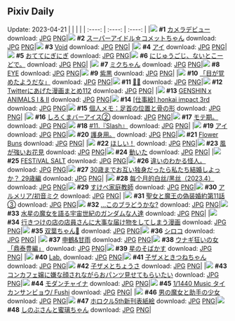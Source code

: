 ## Pixiv Daily
Update: 2023-04-21
|      |      |      |
| :----: | :----: | :----: |
|![](https://pixiv.microyu.workers.dev/c/240x480/img-master/img/2023/04/20/00/28/47/107335137_p0_master1200.jpg) **#1** [カメラデビュー](https://www.pixiv.net/artworks/107335137) download: [JPG](https://pixiv.microyu.workers.dev/img-original/img/2023/04/20/00/28/47/107335137_p0.jpg) [PNG](https://pixiv.microyu.workers.dev/img-original/img/2023/04/20/00/28/47/107335137_p0.png)|![](https://pixiv.microyu.workers.dev/c/240x480/img-master/img/2023/04/19/00/14/24/107307115_p0_master1200.jpg) **#2** [スーパーアイドル☆コメットちゃん](https://www.pixiv.net/artworks/107307115) download: [JPG](https://pixiv.microyu.workers.dev/img-original/img/2023/04/19/00/14/24/107307115_p0.jpg) [PNG](https://pixiv.microyu.workers.dev/img-original/img/2023/04/19/00/14/24/107307115_p0.png)|![](https://pixiv.microyu.workers.dev/c/240x480/img-master/img/2023/04/19/00/00/17/107306248_p0_master1200.jpg) **#3** [Void](https://www.pixiv.net/artworks/107306248) download: [JPG](https://pixiv.microyu.workers.dev/img-original/img/2023/04/19/00/00/17/107306248_p0.jpg) [PNG](https://pixiv.microyu.workers.dev/img-original/img/2023/04/19/00/00/17/107306248_p0.png)|
|![](https://pixiv.microyu.workers.dev/c/240x480/img-master/img/2023/04/19/19/21/41/107325500_p0_master1200.jpg) **#4** [アイ](https://www.pixiv.net/artworks/107325500) download: [JPG](https://pixiv.microyu.workers.dev/img-original/img/2023/04/19/19/21/41/107325500_p0.jpg) [PNG](https://pixiv.microyu.workers.dev/img-original/img/2023/04/19/19/21/41/107325500_p0.png)|![](https://pixiv.microyu.workers.dev/c/240x480/img-master/img/2023/04/19/20/42/16/107327838_p0_master1200.jpg) **#5** [おててにぎにぎ](https://www.pixiv.net/artworks/107327838) download: [JPG](https://pixiv.microyu.workers.dev/img-original/img/2023/04/19/20/42/16/107327838_p0.jpg) [PNG](https://pixiv.microyu.workers.dev/img-original/img/2023/04/19/20/42/16/107327838_p0.png)|![](https://pixiv.microyu.workers.dev/c/240x480/img-master/img/2023/04/19/18/54/23/107324721_p0_master1200.jpg) **#6** [にじゅうごじ、ないとこーどで。](https://www.pixiv.net/artworks/107324721) download: [JPG](https://pixiv.microyu.workers.dev/img-original/img/2023/04/19/18/54/23/107324721_p0.jpg) [PNG](https://pixiv.microyu.workers.dev/img-original/img/2023/04/19/18/54/23/107324721_p0.png)|
|![](https://pixiv.microyu.workers.dev/c/240x480/img-master/img/2023/04/19/06/07/24/107312637_p0_master1200.jpg) **#7** [ミクちゃん](https://www.pixiv.net/artworks/107312637) download: [JPG](https://pixiv.microyu.workers.dev/img-original/img/2023/04/19/06/07/24/107312637_p0.jpg) [PNG](https://pixiv.microyu.workers.dev/img-original/img/2023/04/19/06/07/24/107312637_p0.png)|![](https://pixiv.microyu.workers.dev/c/240x480/img-master/img/2023/04/20/00/01/36/107335180_p0_master1200.jpg) **#8** [EYE](https://www.pixiv.net/artworks/107335180) download: [JPG](https://pixiv.microyu.workers.dev/img-original/img/2023/04/20/00/01/36/107335180_p0.jpg) [PNG](https://pixiv.microyu.workers.dev/img-original/img/2023/04/20/00/01/36/107335180_p0.png)|![](https://pixiv.microyu.workers.dev/c/240x480/img-master/img/2023/04/19/01/56/55/107309800_p0_master1200.jpg) **#9** [紫黒](https://www.pixiv.net/artworks/107309800) download: [JPG](https://pixiv.microyu.workers.dev/img-original/img/2023/04/19/01/56/55/107309800_p0.jpg) [PNG](https://pixiv.microyu.workers.dev/img-original/img/2023/04/19/01/56/55/107309800_p0.png)|
|![](https://pixiv.microyu.workers.dev/c/240x480/img-master/img/2023/04/19/20/31/49/107327516_p0_master1200.jpg) **#10** [「目が覚めたようだな」](https://www.pixiv.net/artworks/107327516) download: [JPG](https://pixiv.microyu.workers.dev/img-original/img/2023/04/19/20/31/49/107327516_p0.jpg) [PNG](https://pixiv.microyu.workers.dev/img-original/img/2023/04/19/20/31/49/107327516_p0.png)|![](https://pixiv.microyu.workers.dev/c/240x480/img-master/img/2023/04/19/16/39/35/107321807_p0_master1200.jpg) **#11** [🍈🥤](https://www.pixiv.net/artworks/107321807) download: [JPG](https://pixiv.microyu.workers.dev/img-original/img/2023/04/19/16/39/35/107321807_p0.jpg) [PNG](https://pixiv.microyu.workers.dev/img-original/img/2023/04/19/16/39/35/107321807_p0.png)|![](https://pixiv.microyu.workers.dev/c/240x480/img-master/img/2023/04/19/19/22/53/107325528_p0_master1200.jpg) **#12** [Twitterにあげた漫画まとめ112](https://www.pixiv.net/artworks/107325528) download: [JPG](https://pixiv.microyu.workers.dev/img-original/img/2023/04/19/19/22/53/107325528_p0.jpg) [PNG](https://pixiv.microyu.workers.dev/img-original/img/2023/04/19/19/22/53/107325528_p0.png)|
|![](https://pixiv.microyu.workers.dev/c/240x480/img-master/img/2023/04/19/08/00/38/107314024_p0_master1200.jpg) **#13** [GENSHIN x ANIMALS I & II](https://www.pixiv.net/artworks/107314024) download: [JPG](https://pixiv.microyu.workers.dev/img-original/img/2023/04/19/08/00/38/107314024_p0.jpg) [PNG](https://pixiv.microyu.workers.dev/img-original/img/2023/04/19/08/00/38/107314024_p0.png)|![](https://pixiv.microyu.workers.dev/c/240x480/img-master/img/2023/04/19/00/00/59/107306355_p0_master1200.jpg) **#14** [[仕事絵] honkai impact 3rd](https://www.pixiv.net/artworks/107306355) download: [JPG](https://pixiv.microyu.workers.dev/img-original/img/2023/04/19/00/00/59/107306355_p0.jpg) [PNG](https://pixiv.microyu.workers.dev/img-original/img/2023/04/19/00/00/59/107306355_p0.png)|![](https://pixiv.microyu.workers.dev/c/240x480/img-master/img/2023/04/20/07/00/13/107342229_p0_master1200.jpg) **#15** [個人メモ：足首の位置と骨の形](https://www.pixiv.net/artworks/107342229) download: [JPG](https://pixiv.microyu.workers.dev/img-original/img/2023/04/20/07/00/13/107342229_p0.jpg) [PNG](https://pixiv.microyu.workers.dev/img-original/img/2023/04/20/07/00/13/107342229_p0.png)|
|![](https://pixiv.microyu.workers.dev/c/240x480/img-master/img/2023/04/19/20/30/01/107327418_p0_master1200.jpg) **#16** [しろくまバーアイス②](https://www.pixiv.net/artworks/107327418) download: [JPG](https://pixiv.microyu.workers.dev/img-original/img/2023/04/19/20/30/01/107327418_p0.jpg) [PNG](https://pixiv.microyu.workers.dev/img-original/img/2023/04/19/20/30/01/107327418_p0.png)|![](https://pixiv.microyu.workers.dev/c/240x480/img-master/img/2023/04/19/19/24/31/107325571_p0_master1200.jpg) **#17** [モテ期。](https://www.pixiv.net/artworks/107325571) download: [JPG](https://pixiv.microyu.workers.dev/img-original/img/2023/04/19/19/24/31/107325571_p0.jpg) [PNG](https://pixiv.microyu.workers.dev/img-original/img/2023/04/19/19/24/31/107325571_p0.png)|![](https://pixiv.microyu.workers.dev/c/240x480/img-master/img/2023/04/19/00/01/34/107306441_p0_master1200.jpg) **#18** [#11.『Slash』](https://www.pixiv.net/artworks/107306441) download: [JPG](https://pixiv.microyu.workers.dev/img-original/img/2023/04/19/00/01/34/107306441_p0.jpg) [PNG](https://pixiv.microyu.workers.dev/img-original/img/2023/04/19/00/01/34/107306441_p0.png)|
|![](https://pixiv.microyu.workers.dev/c/240x480/img-master/img/2023/04/19/02/21/17/107310273_p0_master1200.jpg) **#19** [アイ](https://www.pixiv.net/artworks/107310273) download: [JPG](https://pixiv.microyu.workers.dev/img-original/img/2023/04/19/02/21/17/107310273_p0.jpg) [PNG](https://pixiv.microyu.workers.dev/img-original/img/2023/04/19/02/21/17/107310273_p0.png)|![](https://pixiv.microyu.workers.dev/c/240x480/img-master/img/2023/04/19/01/19/21/107308943_p0_master1200.jpg) **#20** [護身用。](https://www.pixiv.net/artworks/107308943) download: [JPG](https://pixiv.microyu.workers.dev/img-original/img/2023/04/19/01/19/21/107308943_p0.jpg) [PNG](https://pixiv.microyu.workers.dev/img-original/img/2023/04/19/01/19/21/107308943_p0.png)|![](https://pixiv.microyu.workers.dev/c/240x480/img-master/img/2023/04/20/01/50/18/107338452_p0_master1200.jpg) **#21** [Flower Buns](https://www.pixiv.net/artworks/107338452) download: [JPG](https://pixiv.microyu.workers.dev/img-original/img/2023/04/20/01/50/18/107338452_p0.jpg) [PNG](https://pixiv.microyu.workers.dev/img-original/img/2023/04/20/01/50/18/107338452_p0.png)|
|![](https://pixiv.microyu.workers.dev/c/240x480/img-master/img/2023/04/20/00/19/59/107336047_p0_master1200.jpg) **#22** [ほしい！](https://www.pixiv.net/artworks/107336047) download: [JPG](https://pixiv.microyu.workers.dev/img-original/img/2023/04/20/00/19/59/107336047_p0.jpg) [PNG](https://pixiv.microyu.workers.dev/img-original/img/2023/04/20/00/19/59/107336047_p0.png)|![](https://pixiv.microyu.workers.dev/c/240x480/img-master/img/2023/04/19/00/00/14/107306236_p0_master1200.jpg) **#23** [風が強いお花見](https://www.pixiv.net/artworks/107306236) download: [JPG](https://pixiv.microyu.workers.dev/img-original/img/2023/04/19/00/00/14/107306236_p0.jpg) [PNG](https://pixiv.microyu.workers.dev/img-original/img/2023/04/19/00/00/14/107306236_p0.png)|![](https://pixiv.microyu.workers.dev/c/240x480/img-master/img/2023/04/19/23/57/36/107334851_p0_master1200.jpg) **#24** [動いた](https://www.pixiv.net/artworks/107334851) download: [JPG](https://pixiv.microyu.workers.dev/img-original/img/2023/04/19/23/57/36/107334851_p0.jpg) [PNG](https://pixiv.microyu.workers.dev/img-original/img/2023/04/19/23/57/36/107334851_p0.png)|
|![](https://pixiv.microyu.workers.dev/c/240x480/img-master/img/2023/04/19/01/53/40/107309725_p0_master1200.jpg) **#25** [FESTiVAL SALT](https://www.pixiv.net/artworks/107309725) download: [JPG](https://pixiv.microyu.workers.dev/img-original/img/2023/04/19/01/53/40/107309725_p0.jpg) [PNG](https://pixiv.microyu.workers.dev/img-original/img/2023/04/19/01/53/40/107309725_p0.png)|![](https://pixiv.microyu.workers.dev/c/240x480/img-master/img/2023/04/19/19/41/18/107326028_p0_master1200.jpg) **#26** [違いのわかる怪人。](https://www.pixiv.net/artworks/107326028) download: [JPG](https://pixiv.microyu.workers.dev/img-original/img/2023/04/19/19/41/18/107326028_p0.jpg) [PNG](https://pixiv.microyu.workers.dev/img-original/img/2023/04/19/19/41/18/107326028_p0.png)|![](https://pixiv.microyu.workers.dev/c/240x480/img-master/img/2023/04/19/00/03/37/107306641_p0_master1200.jpg) **#27** [30歳までお互い独身だったら私たち結婚しよっか？ 29歳編](https://www.pixiv.net/artworks/107306641) download: [JPG](https://pixiv.microyu.workers.dev/img-original/img/2023/04/19/00/03/37/107306641_p0.jpg) [PNG](https://pixiv.microyu.workers.dev/img-original/img/2023/04/19/00/03/37/107306641_p0.png)|
|![](https://pixiv.microyu.workers.dev/c/240x480/img-master/img/2023/04/20/01/12/10/107337610_p0_master1200.jpg) **#28** [每个月的白丝/黑丝（2023.4）](https://www.pixiv.net/artworks/107337610) download: [JPG](https://pixiv.microyu.workers.dev/img-original/img/2023/04/20/01/12/10/107337610_p0.jpg) [PNG](https://pixiv.microyu.workers.dev/img-original/img/2023/04/20/01/12/10/107337610_p0.png)|![](https://pixiv.microyu.workers.dev/c/240x480/img-master/img/2023/04/19/19/27/43/107325662_p0_master1200.jpg) **#29** [すけべ家庭教師](https://www.pixiv.net/artworks/107325662) download: [JPG](https://pixiv.microyu.workers.dev/img-original/img/2023/04/19/19/27/43/107325662_p0.jpg) [PNG](https://pixiv.microyu.workers.dev/img-original/img/2023/04/19/19/27/43/107325662_p0.png)|![](https://pixiv.microyu.workers.dev/c/240x480/img-master/img/2023/04/19/21/26/28/107329417_p0_master1200.jpg) **#30** [アルメリア/初音ミク](https://www.pixiv.net/artworks/107329417) download: [JPG](https://pixiv.microyu.workers.dev/img-original/img/2023/04/19/21/26/28/107329417_p0.jpg) [PNG](https://pixiv.microyu.workers.dev/img-original/img/2023/04/19/21/26/28/107329417_p0.png)|
|![](https://pixiv.microyu.workers.dev/c/240x480/img-master/img/2023/04/19/20/09/55/107326866_p0_master1200.jpg) **#31** [聖女と魔王の偽装婚約第11話③](https://www.pixiv.net/artworks/107326866) download: [JPG](https://pixiv.microyu.workers.dev/img-original/img/2023/04/19/20/09/55/107326866_p0.jpg) [PNG](https://pixiv.microyu.workers.dev/img-original/img/2023/04/19/20/09/55/107326866_p0.png)|![](https://pixiv.microyu.workers.dev/c/240x480/img-master/img/2023/04/19/21/48/40/107330224_p0_master1200.jpg) **#32** [...このブラどうかな?](https://www.pixiv.net/artworks/107330224) download: [JPG](https://pixiv.microyu.workers.dev/img-original/img/2023/04/19/21/48/40/107330224_p0.jpg) [PNG](https://pixiv.microyu.workers.dev/img-original/img/2023/04/19/21/48/40/107330224_p0.png)|![](https://pixiv.microyu.workers.dev/c/240x480/img-master/img/2023/04/19/00/00/30/107306282_p0_master1200.jpg) **#33** [水星の魔女を語る宇宙世紀のガンダムな人達](https://www.pixiv.net/artworks/107306282) download: [JPG](https://pixiv.microyu.workers.dev/img-original/img/2023/04/19/00/00/30/107306282_p0.jpg) [PNG](https://pixiv.microyu.workers.dev/img-original/img/2023/04/19/00/00/30/107306282_p0.png)|
|![](https://pixiv.microyu.workers.dev/c/240x480/img-master/img/2023/04/20/00/10/30/107335710_p0_master1200.jpg) **#34** [行きつけの店の店員さんに大事な届け物をしてしまう漫画](https://www.pixiv.net/artworks/107335710) download: [JPG](https://pixiv.microyu.workers.dev/img-original/img/2023/04/20/00/10/30/107335710_p0.jpg) [PNG](https://pixiv.microyu.workers.dev/img-original/img/2023/04/20/00/10/30/107335710_p0.png)|![](https://pixiv.microyu.workers.dev/c/240x480/img-master/img/2023/04/19/00/12/17/107307043_p0_master1200.jpg) **#35** [双葉ちゃん💛](https://www.pixiv.net/artworks/107307043) download: [JPG](https://pixiv.microyu.workers.dev/img-original/img/2023/04/19/00/12/17/107307043_p0.jpg) [PNG](https://pixiv.microyu.workers.dev/img-original/img/2023/04/19/00/12/17/107307043_p0.png)|![](https://pixiv.microyu.workers.dev/c/240x480/img-master/img/2023/04/19/00/01/01/107306360_p0_master1200.jpg) **#36** [シロコ](https://www.pixiv.net/artworks/107306360) download: [JPG](https://pixiv.microyu.workers.dev/img-original/img/2023/04/19/00/01/01/107306360_p0.jpg) [PNG](https://pixiv.microyu.workers.dev/img-original/img/2023/04/19/00/01/01/107306360_p0.png)|
|![](https://pixiv.microyu.workers.dev/c/240x480/img-master/img/2023/04/19/00/00/37/107306302_p0_master1200.jpg) **#37** [申鶴&甘雨](https://www.pixiv.net/artworks/107306302) download: [JPG](https://pixiv.microyu.workers.dev/img-original/img/2023/04/19/00/00/37/107306302_p0.jpg) [PNG](https://pixiv.microyu.workers.dev/img-original/img/2023/04/19/00/00/37/107306302_p0.png)|![](https://pixiv.microyu.workers.dev/c/240x480/img-master/img/2023/04/20/03/55/58/107340332_p0_master1200.jpg) **#38** [ウナギ狂いの女「鼎泰豊編」](https://www.pixiv.net/artworks/107340332) download: [JPG](https://pixiv.microyu.workers.dev/img-original/img/2023/04/20/03/55/58/107340332_p0.jpg) [PNG](https://pixiv.microyu.workers.dev/img-original/img/2023/04/20/03/55/58/107340332_p0.png)|![](https://pixiv.microyu.workers.dev/c/240x480/img-master/img/2023/04/19/18/55/38/107324759_p0_master1200.jpg) **#39** [星のそばかす](https://www.pixiv.net/artworks/107324759) download: [JPG](https://pixiv.microyu.workers.dev/img-original/img/2023/04/19/18/55/38/107324759_p0.jpg) [PNG](https://pixiv.microyu.workers.dev/img-original/img/2023/04/19/18/55/38/107324759_p0.png)|
|![](https://pixiv.microyu.workers.dev/c/240x480/img-master/img/2023/04/19/12/46/15/107318078_p0_master1200.jpg) **#40** [Lab.](https://www.pixiv.net/artworks/107318078) download: [JPG](https://pixiv.microyu.workers.dev/img-original/img/2023/04/19/12/46/15/107318078_p0.jpg) [PNG](https://pixiv.microyu.workers.dev/img-original/img/2023/04/19/12/46/15/107318078_p0.png)|![](https://pixiv.microyu.workers.dev/c/240x480/img-master/img/2023/04/20/00/14/59/107335889_p0_master1200.jpg) **#41** [子ザメときつねちゃん](https://www.pixiv.net/artworks/107335889) download: [JPG](https://pixiv.microyu.workers.dev/img-original/img/2023/04/20/00/14/59/107335889_p0.jpg) [PNG](https://pixiv.microyu.workers.dev/img-original/img/2023/04/20/00/14/59/107335889_p0.png)|![](https://pixiv.microyu.workers.dev/c/240x480/img-master/img/2023/04/20/00/17/34/107335973_p0_master1200.jpg) **#42** [子ザメとちょうさ](https://www.pixiv.net/artworks/107335973) download: [JPG](https://pixiv.microyu.workers.dev/img-original/img/2023/04/20/00/17/34/107335973_p0.jpg) [PNG](https://pixiv.microyu.workers.dev/img-original/img/2023/04/20/00/17/34/107335973_p0.png)|
|![](https://pixiv.microyu.workers.dev/c/240x480/img-master/img/2023/04/19/10/30/01/107315829_p0_master1200.jpg) **#43** [コンカフェ嬢に嫌な顔されながらおパンツ見せてもらいたい](https://www.pixiv.net/artworks/107315829) download: [JPG](https://pixiv.microyu.workers.dev/img-original/img/2023/04/19/10/30/01/107315829_p0.jpg) [PNG](https://pixiv.microyu.workers.dev/img-original/img/2023/04/19/10/30/01/107315829_p0.png)|![](https://pixiv.microyu.workers.dev/c/240x480/img-master/img/2023/04/19/05/15/50/107312144_p0_master1200.jpg) **#44** [モダンチャイナ](https://www.pixiv.net/artworks/107312144) download: [JPG](https://pixiv.microyu.workers.dev/img-original/img/2023/04/19/05/15/50/107312144_p0.jpg) [PNG](https://pixiv.microyu.workers.dev/img-original/img/2023/04/19/05/15/50/107312144_p0.png)|![](https://pixiv.microyu.workers.dev/c/240x480/img-master/img/2023/04/20/21/16/41/107357821_p0_master1200.jpg) **#45** [1/1440 Music タイカンサンビョウ/ Fushi](https://www.pixiv.net/artworks/107357821) download: [JPG](https://pixiv.microyu.workers.dev/img-original/img/2023/04/20/21/16/41/107357821_p0.jpg) [PNG](https://pixiv.microyu.workers.dev/img-original/img/2023/04/20/21/16/41/107357821_p0.png)|
|![](https://pixiv.microyu.workers.dev/c/240x480/img-master/img/2023/04/20/12/46/43/107346876_p0_master1200.jpg) **#46** [男の魔女と助手の少女](https://www.pixiv.net/artworks/107346876) download: [JPG](https://pixiv.microyu.workers.dev/img-original/img/2023/04/20/12/46/43/107346876_p0.jpg) [PNG](https://pixiv.microyu.workers.dev/img-original/img/2023/04/20/12/46/43/107346876_p0.png)|![](https://pixiv.microyu.workers.dev/c/240x480/img-master/img/2023/04/20/00/00/43/107335071_p0_master1200.jpg) **#47** [ホロクル5th新刊表紙絵](https://www.pixiv.net/artworks/107335071) download: [JPG](https://pixiv.microyu.workers.dev/img-original/img/2023/04/20/00/00/43/107335071_p0.jpg) [PNG](https://pixiv.microyu.workers.dev/img-original/img/2023/04/20/00/00/43/107335071_p0.png)|![](https://pixiv.microyu.workers.dev/c/240x480/img-master/img/2023/04/19/00/01/52/107306485_p0_master1200.jpg) **#48** [しのぶさんと蜜璃ちゃん](https://www.pixiv.net/artworks/107306485) download: [JPG](https://pixiv.microyu.workers.dev/img-original/img/2023/04/19/00/01/52/107306485_p0.jpg) [PNG](https://pixiv.microyu.workers.dev/img-original/img/2023/04/19/00/01/52/107306485_p0.png)|
